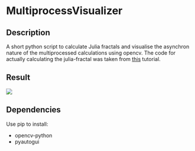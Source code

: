 # MultiprocessVisualizer
## Description
A short python script to calculate Julia fractals and visualise the asynchron nature of the multiprocessed calculations using opencv. The code for actually calculating the julia-fractal was taken from [this](https://www.geeksforgeeks.org/julia-fractal-python/) tutorial.
## Result
![](https://github.com/Wormfriend/MultiprocessVisualizer/blob/master/fractal_rendering_sped_up.gif)

## Dependencies
Use pip to install:
- opencv-python
- pyautogui
